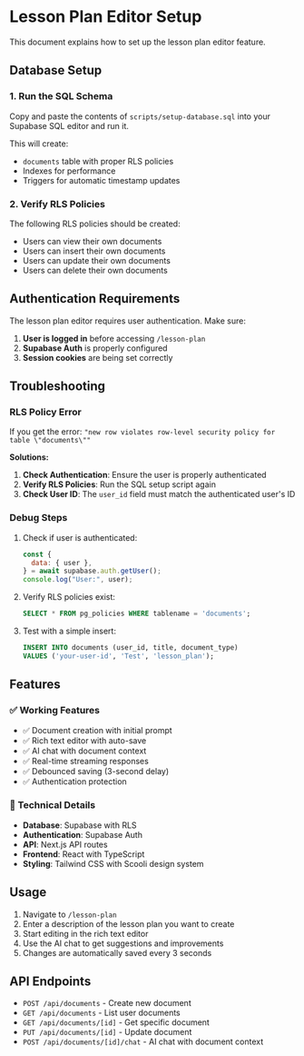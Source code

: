 # Lesson Plan Editor Setup

This document explains how to set up the lesson plan editor feature.

## Database Setup

### 1. Run the SQL Schema

Copy and paste the contents of `scripts/setup-database.sql` into your Supabase SQL editor and run it.

This will create:

- `documents` table with proper RLS policies
- Indexes for performance
- Triggers for automatic timestamp updates

### 2. Verify RLS Policies

The following RLS policies should be created:

- Users can view their own documents
- Users can insert their own documents
- Users can update their own documents
- Users can delete their own documents

## Authentication Requirements

The lesson plan editor requires user authentication. Make sure:

1. **User is logged in** before accessing `/lesson-plan`
2. **Supabase Auth** is properly configured
3. **Session cookies** are being set correctly

## Troubleshooting

### RLS Policy Error

If you get the error: `"new row violates row-level security policy for table \"documents\""`

**Solutions:**

1. **Check Authentication**: Ensure the user is properly authenticated
2. **Verify RLS Policies**: Run the SQL setup script again
3. **Check User ID**: The `user_id` field must match the authenticated user's ID

### Debug Steps

1. Check if user is authenticated:

   ```javascript
   const {
     data: { user },
   } = await supabase.auth.getUser();
   console.log("User:", user);
   ```

2. Verify RLS policies exist:

   ```sql
   SELECT * FROM pg_policies WHERE tablename = 'documents';
   ```

3. Test with a simple insert:
   ```sql
   INSERT INTO documents (user_id, title, document_type)
   VALUES ('your-user-id', 'Test', 'lesson_plan');
   ```

## Features

### ✅ Working Features

- ✅ Document creation with initial prompt
- ✅ Rich text editor with auto-save
- ✅ AI chat with document context
- ✅ Real-time streaming responses
- ✅ Debounced saving (3-second delay)
- ✅ Authentication protection

### 🔧 Technical Details

- **Database**: Supabase with RLS
- **Authentication**: Supabase Auth
- **API**: Next.js API routes
- **Frontend**: React with TypeScript
- **Styling**: Tailwind CSS with Scooli design system

## Usage

1. Navigate to `/lesson-plan`
2. Enter a description of the lesson plan you want to create
3. Start editing in the rich text editor
4. Use the AI chat to get suggestions and improvements
5. Changes are automatically saved every 3 seconds

## API Endpoints

- `POST /api/documents` - Create new document
- `GET /api/documents` - List user documents
- `GET /api/documents/[id]` - Get specific document
- `PUT /api/documents/[id]` - Update document
- `POST /api/documents/[id]/chat` - AI chat with document context
